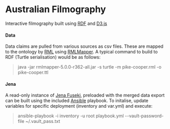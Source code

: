 # Australian Filmography

Interactive filmography built using [RDF](https://en.wikipedia.org/wiki/Resource_Description_Framework) and [D3.js](https://d3js.org/)

#### Data

Data claims are pulled from various sources as csv files. These are mapped to the ontology by [RML](https://rml.io/specs/rml/) using [RMLMapper](https://github.com/RMLio/rmlmapper-java). A typical command to build to RDF (Turtle serialisation) would be as follows:

> java -jar rmlmapper-5.0.0-r362-all.jar -s turtle -m pike-cooper.rml -o pike-cooper.ttl

#### Jena

A read-only instance of [Jena Fuseki](https://jena.apache.org/), preloaded with the merged data export can be built using the included [Ansible](https://www.ansible.com/) playbook. To initalise, update variables for specific deployment (inventory and var.yml) and execute:

> ansible-playbook -i inventory -u root playbook.yml --vault-password-file ~/.vault_pass.txt